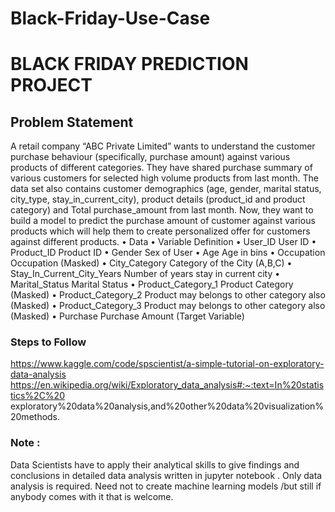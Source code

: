 # Black-Friday-Use-Case

# BLACK FRIDAY PREDICTION PROJECT


## Problem Statement
A retail company “ABC Private Limited” wants to understand the customer purchase 
behaviour (specifically, purchase amount) against various products of different 
categories. They have shared purchase summary of various customers for selected high 
volume products from last month. The data set also contains customer demographics 
(age, gender, marital status, city_type, stay_in_current_city), product details 
(product_id and product category) and Total purchase_amount from last month.
Now, they want to build a model to predict the purchase amount of customer against 
various products which will help them to create personalized offer for customers against 
different products.
• Data
• Variable Definition
• User_ID User ID
• Product_ID Product ID
• Gender Sex of User
• Age Age in bins
• Occupation Occupation (Masked)
• City_Category Category of the City (A,B,C)
• Stay_In_Current_City_Years Number of years stay in current city
• Marital_Status Marital Status
• Product_Category_1 Product Category (Masked)
• Product_Category_2 Product may belongs to other category also (Masked)
• Product_Category_3 Product may belongs to other category also (Masked)
• Purchase Purchase Amount (Target Variable)

### Steps to Follow
https://www.kaggle.com/code/spscientist/a-simple-tutorial-on-exploratory-data-analysis
https://en.wikipedia.org/wiki/Exploratory_data_analysis#:~:text=In%20statistics%2C%20
exploratory%20data%20analysis,and%20other%20data%20visualization%20methods. 

### Note : 
Data Scientists have to apply their analytical skills to give findings and 
conclusions in detailed data analysis written in jupyter notebook . Only data analysis is 
required. 
Need not to create machine learning models /but still if anybody comes with it that is 
welcome.
